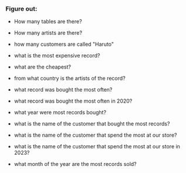 ### Figure out:


- How many tables are there?
- How many artists are there?
- how many customers are called "Haruto"
- what is the most expensive record?
- what are the cheapest?
- from what country is the artists of the record? 

- what record was bought the most often?
- what record was bought the most often in 2020?
- what year were most records bought?

- what is the name of the customer that bought the most records?
- what is the name of the customer that spend the most at our store?
- what is the name of the customer that spend the most at our store in 2023?

- what month of the year are the most records sold?


